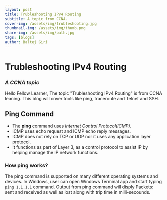 ```yaml
---
layout: post
title: Trubleshooting IPv4 Routing
subtitle: A topic from CCNA.
cover-img: /assets/img/trubleshooting.jpg
thumbnail-img: /assets/img/thumb.png
share-img: /assets/img/path.jpg
tags: [blogs]
author: Baltej Giri
---
```

# Trubleshooting IPv4 Routing

### _A CCNA topic_
Hello Fellow Learner, The topic "Trubleshooting IPv4 Routing" is from CCNA leaning. This blog will cover tools like ping, traceroute and Telnet and SSH.

## Ping Command
- The **ping** command uses _Internet Control Protocol(ICMP)_.
- ICMP uses echo request and ICMP echo reply messages.
- ICMP does not rely on TCP or UDP nor it uses any application layer protocol.
- It functions as part of Layer 3, as a control protocol to assist IP by helping manage the IP network functions.
  
### How ping works?
The ping command is supported on many different operating systems and devices. In Windows, user can open Windows Terminal app and start typing ```ping 1.1.1.1``` command. Output from ping command will disply Packets: sent and received as well as lost along with trip time in milli-secounds.
